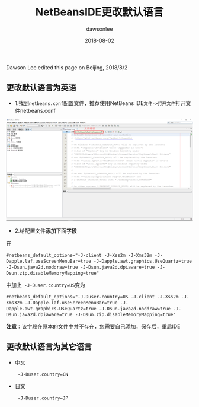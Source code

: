 ﻿---
title: "NetBeansIDE更改默认语言"
layout: post
date: 2018-08-02
image: 
headerImage: false
tag:
- NetBeans9.0
- NetBeans8.2
star: false
category: blog
author: dawsonlee
---


Dawson Lee edited this page on Beijing, 2018/8/2

<div class="breaker"></div>

  [1]:  /assets/posts/NetBeansIDE更改默认语言/找到netbeans.conf.PNG

## 更改默认语言为英语

*  1.找到`netbeans.conf`配置文件，推荐使用NetBeans IDE`文件->打开文件`打开文件netbeans.conf

![netbeans.conf配置文件][1]

*  2.给配置文件**添加**下面**字段**

在
	
	#netbeans_default_options="-J-client -J-Xss2m -J-Xms32m -J-Dapple.laf.useScreenMenuBar=true -J-Dapple.awt.graphics.UseQuartz=true -J-Dsun.java2d.noddraw=true -J-Dsun.java2d.dpiaware=true -J-Dsun.zip.disableMemoryMapping=true"



中加上` -J-Duser.country=US`变为

		
	#netbeans_default_options="-J-Duser.country=US -J-client -J-Xss2m -J-Xms32m -J-Dapple.laf.useScreenMenuBar=true -J-Dapple.awt.graphics.UseQuartz=true -J-Dsun.java2d.noddraw=true -J-Dsun.java2d.dpiaware=true -J-Dsun.zip.disableMemoryMapping=true"



**注意**：该字段在原本的文件中并不存在，您需要自己添加，保存后，重启IDE

## 更改默认语言为其它语言

*  中文

        -J-Duser.country=CN

*  日文 

        -J-Duser.country=JP

